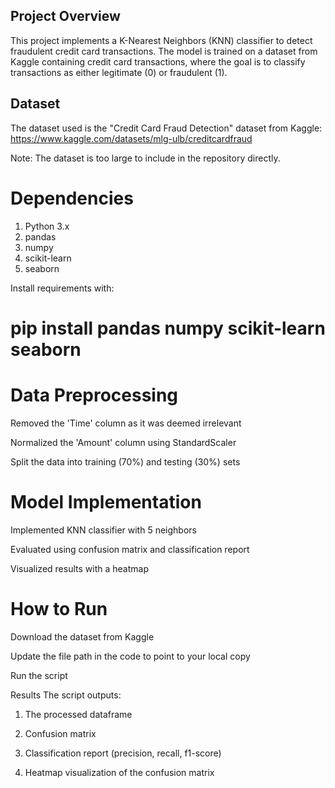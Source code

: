 ## Project Overview
This project implements a K-Nearest Neighbors (KNN) classifier to detect fraudulent credit card transactions. 
The model is trained on a dataset from Kaggle containing credit card transactions, where the goal is to classify transactions as either legitimate (0) or fraudulent (1).

## Dataset
The dataset used is the "Credit Card Fraud Detection" dataset from Kaggle:
https://www.kaggle.com/datasets/mlg-ulb/creditcardfraud

Note: The dataset is too large to include in the repository directly.

# Dependencies
1. Python 3.x
2. pandas
3. numpy
4. scikit-learn
5. seaborn

Install requirements with:

# pip install pandas numpy scikit-learn seaborn 

# Data Preprocessing
Removed the 'Time' column as it was deemed irrelevant

Normalized the 'Amount' column using StandardScaler

Split the data into training (70%) and testing (30%) sets

# Model Implementation
Implemented KNN classifier with 5 neighbors

Evaluated using confusion matrix and classification report

Visualized results with a heatmap

# How to Run
Download the dataset from Kaggle

Update the file path in the code to point to your local copy

Run the script

Results
The script outputs:

1. The processed dataframe

2. Confusion matrix

3. Classification report (precision, recall, f1-score)

4. Heatmap visualization of the confusion matrix